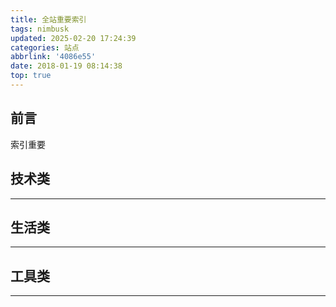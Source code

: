 ```yaml
---
title: 全站重要索引
tags: nimbusk
updated: 2025-02-20 17:24:39
categories: 站点
abbrlink: '4086e55'
date: 2018-01-19 08:14:38
top: true
---
```


## 前言
索引重要

<!-- more -->


## 技术类


---


## 生活类


---


## 工具类


---
